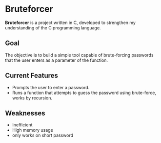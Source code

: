 # Bruteforcer

**Bruteforcer** is a project written in C, developed to strengthen my understanding of the C programming language.

## Goal

The objective is to build a simple tool capable of brute-forcing passwords that the user enters as a parameter of the function.

## Current Features

- Prompts the user to enter a password.
- Runs a function that attempts to guess the password using brute-force, works by recursion.

## Weaknesses

- Inefficient
- High memory usage
- only works on short password

